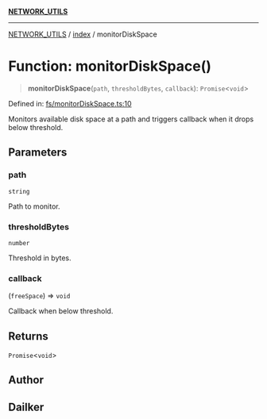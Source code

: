 [**NETWORK_UTILS**](../../README.md)

***

[NETWORK_UTILS](../../README.md) / [index](../README.md) / monitorDiskSpace

# Function: monitorDiskSpace()

> **monitorDiskSpace**(`path`, `thresholdBytes`, `callback`): `Promise`\<`void`\>

Defined in: [fs/monitorDiskSpace.ts:10](https://github.com/dailker/everyutil-js/blob/b3e269da55b7d96c15eb37e98c5c4f6b94f05f6f/src/fs/monitorDiskSpace.ts#L10)

Monitors available disk space at a path and triggers callback when it drops below threshold.

## Parameters

### path

`string`

Path to monitor.

### thresholdBytes

`number`

Threshold in bytes.

### callback

(`freeSpace`) => `void`

Callback when below threshold.

## Returns

`Promise`\<`void`\>

## Author

## Dailker
